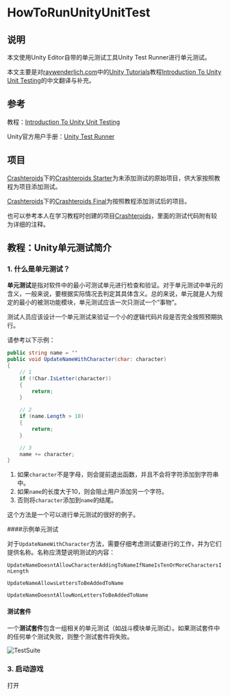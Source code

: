 # HowToRunUnityUnitTest



## 说明

本文使用Unity Editor自带的单元测试工具Unity Test Runner进行单元测试。

本文主要是对[raywenderlich.com](https://www.raywenderlich.com/)中的[Unity Tutorials](https://www.raywenderlich.com/unity)教程[Introduction To Unity Unit Testing](https://www.raywenderlich.com/9454-introduction-to-unity-unit-testing)的中文翻译与补充。



## 参考

教程：[Introduction To Unity Unit Testing](https://www.raywenderlich.com/9454-introduction-to-unity-unit-testing)

Unity官方用户手册：[Unity Test Runner](https://docs.unity3d.com/Manual/testing-editortestsrunner.html)



## 项目

[Crashteroids](https://github.com/Charon0622/HowToRunUnityUnitTest/tree/master/Crashteroids)下的[Crashteroids Starter](https://github.com/Charon0622/HowToRunUnityUnitTest/tree/master/Crashteroids/Crashteroids+Starter)为未添加测试的原始项目，供大家按照教程为项目添加测试。

[Crashteroids](https://github.com/Charon0622/HowToRunUnityUnitTest/tree/master/Crashteroids)下的[Crashteroids Final](https://github.com/Charon0622/HowToRunUnityUnitTest/tree/master/Crashteroids/Crashteroids+Final)为按照教程添加测试后的项目。

也可以参考本人在学习教程时创建的项目[Crashteroids](https://github.com/Charon0622/Crashteroids/tree/master/Crashteroids)，里面的测试代码附有较为详细的注释。



## 教程：Unity单元测试简介

### 1. 什么是单元测试？

**单元测试**是指对软件中的最小可测试单元进行检查和验证。对于单元测试中单元的含义，一般来说，要根据实际情况去判定其具体含义。总的来说，单元就是人为规定的最小的被测功能模块，单元测试应该一次只测试一个“事物”。

测试人员应该设计一个单元测试来验证一个小的逻辑代码片段是否完全按照预期执行。

请参考以下示例：

```c#
public string name = ""
public void UpdateNameWithCharacter(char: character)
{
    // 1
    if (!Char.IsLetter(character))
    {
        return;
    }

    // 2
    if (name.Length > 10)
    {
        return;
    }

    // 3
    name += character;
}
```

1. 如果```character```不是字母，则会提前退出函数，并且不会将字符添加到字符串中。
2. 如果```name```的长度大于10，则会阻止用户添加另一个字符。
3. 否则将```character```添加到```name```的结尾。

这个方法是一个可以进行单元测试的很好的例子。

####示例单元测试

对于```UpdateNameWithCharacter```方法，需要仔细考虑测试要进行的工作，并为它们提供名称。名称应清楚说明测试的内容：

```UpdateNameDoesntAllowCharacterAddingToNameIfNameIsTenOrMoreCharactersInLength```

```UpdateNameAllowsLettersToBeAddedToName```

```UpdateNameDoesntAllowNonLettersToBeAddedToName```

#### 测试套件

一个**测试套件**包含一组相关的单元测试（如战斗模块单元测试）。如果测试套件中的任何单个测试失败，则整个测试套件将失败。

![TestSuite](Pic/TestSuite.png)

### 3. 启动游戏

打开